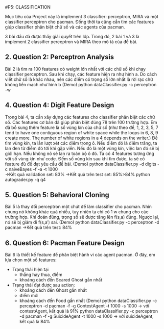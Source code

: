 #P5: CLASSIFICATION

Mục tiêu của Project này là implement 3 classifier: perceptron, MIRA và một classifier perceptron cho pacman.
Đồng thời ta cũng cần tìm các features giúp classifier phân biệt chữ số và các agents của pacman.

3 bài đầu đã được thầy giải quyết trên lớp.
Trong đó, 2 bài 1 và 3 là implement 2 classifier perceptron và MIRA theo mô tả của đề bài.

## 2. Question 2: Perceptron Analysis

Bài 2 là tìm ra 100 features có weight lớn nhất với các chữ số khi chạy classifier perceptron.
Sau khi chạy, các feature hiện ra như hình a.
Do cách viết chữ số là khác nhau, nên các điểm có trọng số lớn nhất là rời rạc chứ không liền mạch như hình b
(Demo)
	python dataClassifier.py -c perceptron -w

## 4. Question 4: Digit Feature Design

Trong bài 4, ta cần xây dựng các features cho classifier phân biệt các chữ số.
Các features cơ bản đã giúp phân biệt đúng 78 trên 100 trường hợp.
Em đã bổ sung thêm feature là số vùng kín của chữ số 
(như theo đề, 1, 2, 3, 5, 7 tend to have one contiguous region of white space while the loops in 6, 8, 9 create more.
The number of white regions in a 4 depends on the writer.) 
Để tìm vùng kín, ta lần lượt xét các điểm trong ô. Nếu điểm đó là điểm trắng, ta lan đen từ điểm đó tới khi gặp viền.
Nếu đó là một vùng kín, việc lan đó sẽ bị giới hạn. Nếu không nõ sẽ lan ra toàn bộ ô đó.
Ta có 4 features tương ứng với số vùng kín như code.
Đếm số vùng kín sau khi tìm được, ta sẽ có feature đủ để đạt yêu cầu đề bài.
(Demo)
	python dataClassifier.py -d digits -c naiveBayes -f -a -t 1000  
		->Kết quả validation set: 83%
		->Kết quả trên test set: 85%>84%
	python autograder.py -q q4
	
## 5. Question 5: Behavioral Cloning

Bài 5 là thay đổi perceptron một chút để làm classifier cho pacman.
Nhìn chung nó không khác quá nhiều, tuy nhiên ta chỉ có 1 w chung cho các trường hợp.
Khi đoán đúng, trọng số sẽ được tăng lên f(s,a) đúng. Ngược lại, nó sẽ bị giảm đi f(s,a′) sai.
(Demo)
	python dataClassifier.py -c perceptron -d pacman
		->Kết quả trên test: 84%

## 6. Question 6: Pacman Feature Design

Bài 6 là thiết kế feature để phân biệt hành vi các agent pacman.
Ở đây, em lựa chọn một số features:
 - Trạng thái hiện tại 
   + thắng hay thua, điểm
   + khoảng cách đến Scared Ghost gần nhất
 - Trạng thái đạt được sau action:
   + khoảng cách đến Ghost gần nhất
   + điểm mới
   + khoảng cách đến Food gần nhất
(Demo)
	python dataClassifier.py -c perceptron -d pacman -f -g ContestAgent -t 1000 -s 1000
		-> với contestAgent, kết quả là 91%
	python dataClassifier.py -c perceptron -d pacman -f -g SuicideAgent -t 1000 -s 1000
		-> với suicideAgent, kết quả là 84%